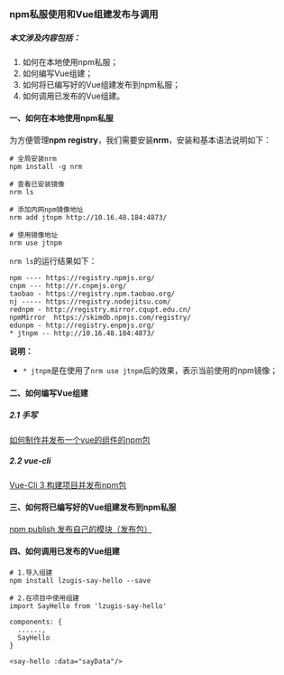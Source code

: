 ### npm私服使用和Vue组建发布与调用

##### 本文涉及内容包括：
1. 如何在本地使用npm私服；
2. 如何编写Vue组建；
3. 如何将已编写好的Vue组建发布到npm私服；
4. 如何调用已发布的Vue组建。

#### 一、如何在本地使用npm私服
为方便管理**npm registry**，我们需要安装**nrm**，安装和基本语法说明如下：
```
# 全局安装nrm
npm install -g nrm

# 查看已安装镜像
nrm ls

# 添加内网npm镜像地址
nrm add jtnpm http://10.16.48.184:4873/ 

# 使用镜像地址
nrm use jtnpm
```
```nrm ls```的运行结果如下：
```
npm ---- https://registry.npmjs.org/
cnpm --- http://r.cnpmjs.org/
taobao - https://registry.npm.taobao.org/
nj ----- https://registry.nodejitsu.com/
rednpm - http://registry.mirror.cqupt.edu.cn/
npmMirror  https://skimdb.npmjs.com/registry/
edunpm - http://registry.enpmjs.org/
* jtnpm -- http://10.16.48.184:4873/
```
**说明：**
* ```* jtnpm```是在使用了```nrm use jtnpm```后的效果，表示当前使用的npm镜像；
#### 二、如何编写Vue组建
##### 2.1 手写
[如何制作并发布一个vue的组件的npm包](https://blog.csdn.net/hamupp/article/details/79337643)

##### 2.2 vue-cli
[Vue-Cli 3 构建项目并发布npm包](https://blog.csdn.net/github_36820944/article/details/82597264)

#### 三、如何将已编写好的Vue组建发布到npm私服
[npm publish 发布自己的模块（发布包）](https://blog.csdn.net/hsany330/article/details/78627352)


#### 四、如何调用已发布的Vue组建
```
# 1.导入组建
npm install lzugis-say-hello --save

# 2.在项目中使用组建
import SayHello from 'lzugis-say-hello'

components: {
  ......,
  SayHello
}

<say-hello :data="sayData"/>
```

